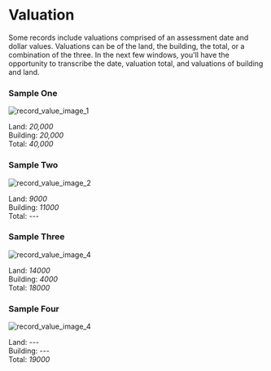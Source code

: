 # Valuation  
<p>Some records include valuations comprised of an assessment date and dollar values. Valuations can be of the land, the building, the total, or a combination of the three. In the next few windows, you'll have the opportunity to transcribe the date, valuation total, and valuations of building and land.</p>
<div id="accordion-help-modal">
  <h3>Sample One</h3>
  <div class="modal-field-guide" >
    <img src="/images/t_value_1.png" alt="record_value_image_1">
    <p>Land: <em>20,000</em><br />
       Building: <em>20,000</em><br />
       Total: <em>40,000</em></p>
  </div>
  <h3>Sample Two</h3>
  <div class="modal-field-guide" >
    <img src="/images/t_value_2.png" alt="record_value_image_2">
    <p>Land: <em>9000</em><br />
       Building: <em>11000</em><br />
       Total: <em>---</em></p>
  </div>
  <h3>Sample Three</h3>
  <div class="modal-field-guide" >
    <img src="/images/t_value_3.png" alt="record_value_image_4">
    <p>Land: <em>14000</em><br />
       Building: <em>4000</em><br />
       Total: <em>18000</em></p>
  </div>
  <h3>Sample Four</h3>
  <div class="modal-field-guide" >
    <img src="/images/t_value_4.png" alt="record_value_image_4">
    <p>Land: <em>---</em><br />
       Building: <em>---</em><br />
       Total: <em>19000</em></p>
  </div>
</div>
